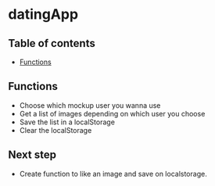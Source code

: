 # datingApp
## Table of contents
* [Functions](#functions)

## Functions
* Choose which mockup user you wanna use
* Get a list of images depending on which user you choose
* Save the list in a localStorage
* Clear the localStorage

## Next step
* Create function to like an image and save on localstorage.
